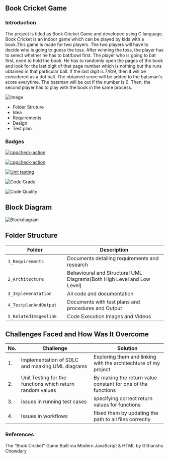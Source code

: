 ## Book Cricket Game

### Introduction
The project is titled as Book Cricket Game and developed using C language. 
Book Cricket is an indoor game which can be played by kids with a book.This game is made for two players. The two players will have to decide who is going to guess the toss. After winning the toss, the player has to select whether he has to bat/bowl first. The player who is going to bat first, need to hold the book. He has to randomly open the pages of the book and look for the last digit of that page number which is nothing but the runs obtained in that particular ball. If the last digit is 7/8/9, then it will be considered as a dot ball. The obtained score will be added to the batsman's score everytime. The batsman will be out if the number is 0. Then, the second player has to play with the book in the same process.

![Image](https://user-images.githubusercontent.com/99128901/156421838-e0b9133b-e1f8-4b88-a4bc-19fb5001d826.jpg)

- Folder Struture
- Idea
- Requirements
- Design
- Test plan

### Badges
[![cppcheck-action](https://github.com/NITHISH1126/M1_Tic-Tac-Toe-game/actions/workflows/cppcheck.yml/badge.svg)](https://github.com/NITHISH1126/M1_Tic-Tac-Toe-game/actions/workflows/cppcheck.yml)

[![cppcheck-action](https://github.com/NITHISH1126/M1_Tic-Tac-Toe-game/actions/workflows/cppcheck.yml/badge.svg)](https://github.com/NITHISH1126/M1_Tic-Tac-Toe-game/actions/workflows/cppcheck.yml)

[![Unit testing](https://github.com/NITHISH1126/M1_Tic-Tac-Toe-game/actions/workflows/unit_test.yml/badge.svg)](https://github.com/NITHISH1126/M1_Tic-Tac-Toe-game/actions/workflows/unit_test.yml)

![Code Grade](https://api.codiga.io/project/31451/status/svg)

![Code Quality](https://api.codiga.io/project/31451/score/svg)

## Block Diagram
![Blockdiagram](https://user-images.githubusercontent.com/99128901/156421683-e52a7220-ba15-47f8-9cf0-f4030e98175f.png)


## Folder Structure
Folder                   | Description
-------------------------| -----------------------------------------
`1_Requirements`         | Documents detailing requirements and research
`2_Architecture      `         | Behavioural and Structural UML Diagrams(Both High Level and Low Level)
`3_Implemenatation `     | All code and documentation
`4_TestplanAndOutput     `       | Documents with test plans and procedures and Output
`5_RelatedImageslink`      | Code Execution Images and Videos



  
  

## Challenges Faced and How Was It Overcome
| No. | Challenge | Solution
|-----|-----------|--------
|1. | Implementation of SDLC and maaking UML diagrams | Exploring them and linking with the architechture of my project 
|2. | Unit Testing for the functions which return random values | By making the return value constant for one of the functions |
|3. | issues in running test cases | specifying correct return values for functions
|4. | Issues in workflows | filxed them by updating the path to all files correctly
### References
The “Book Cricket” Game Built via Modern JavaScript & HTML by Githanshu Chowdary
